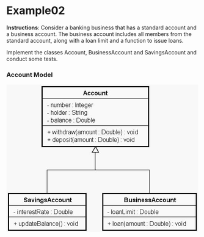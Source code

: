 # Example02
**Instructions**: Consider a banking business that has a standard account and a business account. The business account includes all members from the standard account, along with a loan limit and a function to issue loans.

Implement the classes Account, BusinessAccount and SavingsAccount and conduct some tests.

### Account Model
![Account Model](https://github.com/souzafcharles/Complete-Java-Object-Oriented-Programming-and-Projects/blob/master/Session_K11_Inheritance_and_Polymorphism/Example02/account-model.png)

